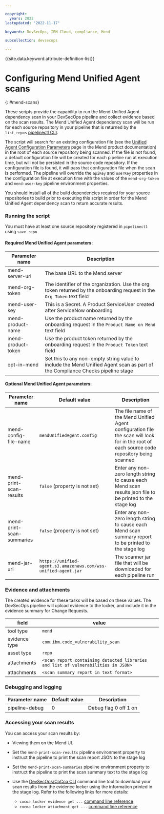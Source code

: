 ```yaml
---

copyright:
  years: 2022
lastupdated: "2022-11-17"

keywords: DevSecOps, IBM Cloud, compliance, Mend

subcollection: devsecops

---
```


{{site.data.keyword.attribute-definition-list}}

# Configuring Mend Unified Agent scans
{: #mend-scans}

These scripts provide the capability to run the Mend Unified Agent dependency scan in your DevSecOps pipeline and collect evidence based on the scan results. The Mend Unified Agent dependency scan will be run for each source repository in your pipeline that is returned by the `list_repos` [pipelinectl CLI](https://github.ibm.com/one-pipeline/core-baseimage/blob/master/pipelinectl/README.md). 

The script will search for an existing configuration file (see the [Unified Agent Configuration Parameters](https://docs.mend.io/bundle/unified_agent/page/unified_agent_configuration_parameters.html) page in the Mend product documentation) in the root of each source repository being scanned. If the file is not found, a default configuration file will be created for each pipeline run at execution time, but will not be persisted in the source code repository. If the configuration file is found, it will pass that configuration file when the scan is performed. The pipeline will override the `apiKey` and `userKey` properties in the configuration file at execution time with the values of the `mend-org-token` and `mend-user-key` pipeline environment properties.   

You should install all of the build dependencies required for your source repositories to build prior to executing this script in order for the Mend Unified Agent dependency scan to return accurate results.






### Running the script


You must have at least one source repository registered in `pipelinectl` using `save_repo`

#### Required Mend Unified Agent parameters:

| Parameter name | Description |
|-|-|
| mend-server-url | The base URL to the Mend server |
| mend-org-token | The identifier of the organization. Use the org token returned by the onboarding request in the `Org Token` text field |
| mend-user-key | This is a Secret. A Product ServiceUser created after ServiceNow onboarding |
| mend-product-name | Use the product name returned by the onboarding request in the `Product Name on Mend` text field |
| mend-product-token | Use the product token returned by the onboarding request in the `Product Token` text field |
| opt-in-mend | Set this to any non-empty string value to include the Mend Unified Agent scan as part of the Compliance Checks pipeline stage |



#### Optional Mend Unified Agent parameters:

| Parameter name | Default value | Description |
|-|-|-|
| mend-config-file-name | `mendUnifiedAgent.config` | The file name of the Mend Unified Agent configuration file the scan will look for in the root of each source code repository being scanned |
| mend-print-scan-results | `false` (property is not set) | Enter any non-zero length string to cause each Mend scan results json file to be printed to the stage log |
| mend-print-scan-summaries | `false` (property is not set) | Enter any non-zero length string to cause each Mend scan summary report to be printed to the stage log |
| mend-jar-url | `https://unified-agent.s3.amazonaws.com/wss-unified-agent.jar` | The scanner jar file that will be downloaded for each pipeline run |

### Evidence and attachments


The created evidence for these tasks will be based on these values. The DevSecOps pipeline will upload evidence to the locker, and include it in the evidence summary for Change Requests.


| field | value | 
| ----- | ----- |
| tool type     | `mend` |
| evidence type | `com.ibm.code_vulnerability_scan` |
| asset type    | `repo` |
| attachments   | `<scan report containing detected libraries and list of vulnerabilities in JSON>` |
| attachments   | `<scan summary report in text format>` |

### Debugging and logging

| Parameter name | Default value | Description |
|-|-|-|
| pipeline-debug | 0 | Debug flag 0 off 1 on | 

### Accessing your scan results

You can access your scan results by:
- Viewing them on the Mend UI.

- Set the `mend-print-scan-results` pipeline environment property to instruct the pipeline to print the scan report JSON to the stage log
- Set the `mend-print-scan-summaries` pipeline environment property to instruct the pipeline to print the scan summary text to the stage log
- Use the [DevSecOps/CoCoa CLI](https://cloud.ibm.com/docs/devsecops?topic=devsecops-cd-devsecops-cli) command line tool to download your scan results from the evidence locker using the information printed in the stage log.  Refer to the following links for more details:
  - `cocoa locker evidence get ...` [command line reference](https://cloud.ibm.com/docs/devsecops?topic=devsecops-cd-devsecops-cli#locker-evidence-get)
  - `cocoa locker attachment get ...` [command line reference](https://cloud.ibm.com/docs/devsecops?topic=devsecops-cd-devsecops-cli#locker-attachment-get)
